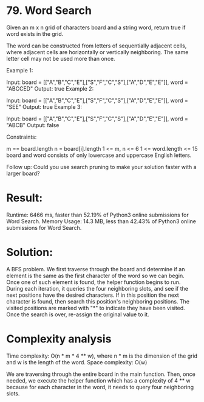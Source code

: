 # 79. Word Search

Given an m x n grid of characters board and a string word, return true if word exists in the grid.

The word can be constructed from letters of sequentially adjacent cells, where adjacent cells are horizontally or vertically neighboring. The same letter cell may not be used more than once.

 

Example 1:


Input: board = [["A","B","C","E"],["S","F","C","S"],["A","D","E","E"]], word = "ABCCED"
Output: true
Example 2:


Input: board = [["A","B","C","E"],["S","F","C","S"],["A","D","E","E"]], word = "SEE"
Output: true
Example 3:


Input: board = [["A","B","C","E"],["S","F","C","S"],["A","D","E","E"]], word = "ABCB"
Output: false
 

Constraints:

m == board.length
n = board[i].length
1 <= m, n <= 6
1 <= word.length <= 15
board and word consists of only lowercase and uppercase English letters.
 

Follow up: Could you use search pruning to make your solution faster with a larger board?

# Result:

Runtime: 6466 ms, faster than 52.19% of Python3 online submissions for Word Search.
Memory Usage: 14.3 MB, less than 42.43% of Python3 online submissions for Word Search.

# Solution:

A BFS problem. We first traverse through the board and determine if an element is the same as the first character of the word so we can begin. Once one of such element is found, the helper function begins to run. During each iteration, it queries the four neighboring slots, and see if the next positions have the desired characters. If in this position the next character is found, then search this position's neighboring positions. The visited positions are marked with "*" to indicate they have been visited. Once the search is over, re-assign the original value to it.

# Complexity analysis

Time complexity: O(n * m * 4 ** w), where n * m is the dimension of the grid and w is the length of the word.
Space complexity: O(w)

We are traversing through the entire board in the main function. Then, once needed, we execute the helper function which has a complexity of 4 ** w because for each character in the word, it needs to query four neighboring slots.